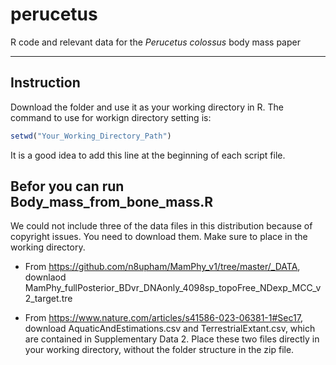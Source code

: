 # perucetus
R code and relevant data for the <i>Perucetus colossus</i> body mass paper

---

## Instruction
Download the folder and use it as your working directory in R. The command to use for workign directory setting is:
```R
setwd("Your_Working_Directory_Path")
```
It is a good idea to add this line at the beginning of each script file.

## Befor you can run Body_mass_from_bone_mass.R
We could not include three of the data files in this distribution because of 
copyright issues. You need to download them. Make sure to place in the 
working directory.

 - From https://github.com/n8upham/MamPhy_v1/tree/master/_DATA,
downlaod MamPhy_fullPosterior_BDvr_DNAonly_4098sp_topoFree_NDexp_MCC_v2_target.tre

 - From https://www.nature.com/articles/s41586-023-06381-1#Sec17, 
download AquaticAndEstimations.csv and TerrestrialExtant.csv,
which are contained in Supplementary Data 2. Place these two files directly 
in your working directory, without the folder structure in the zip file.

